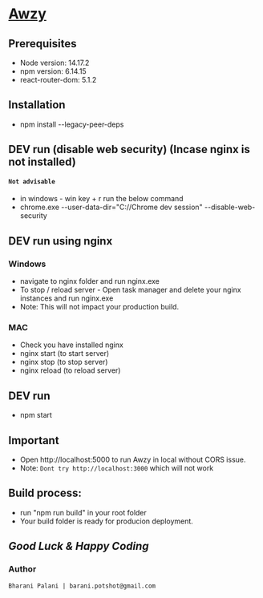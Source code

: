 # [Awzy](https://awzy.org)

## Prerequisites

- Node version: 14.17.2
- npm version: 6.14.15
- react-router-dom: 5.1.2

## Installation
- npm install --legacy-peer-deps

## DEV run (disable web security) (Incase nginx is not installed)
#### `Not advisable`

- in windows - win key + r run the below command
- chrome.exe --user-data-dir="C://Chrome dev session" --disable-web-security

## DEV run using nginx

### Windows 
- navigate to nginx folder and run nginx.exe
- To stop / reload server - Open task manager and delete your nginx instances and run nginx.exe
- Note: This will not impact your production build.

### MAC
- Check you have installed nginx
- nginx start (to start server)
- nginx stop (to stop server)
- nginx reload (to reload server)

## DEV run
- npm start

## Important
- Open http://localhost:5000 to run Awzy in local without CORS issue.
- Note: `Dont try http://localhost:3000` which will not work

## Build process:
- run "npm run build" in your root folder
- Your build folder is ready for producion deployment.

## _Good Luck & Happy Coding_
### Author
```Bharani Palani | barani.potshot@gmail.com```


